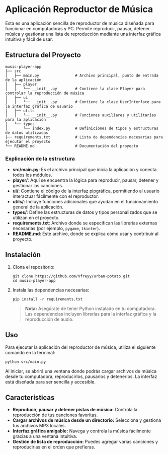 # Aplicación Reproductor de Música

Esta es una aplicación sencilla de reproductor de música diseñada para funcionar en computadoras y PC. Permite reproducir, pausar, detener música y gestionar una lista de reproducción mediante una interfaz gráfica intuitiva y fácil de usar.

## Estructura del Proyecto

```
music-player-app
├── src
│   ├── main.py                # Archivo principal, punto de entrada de la aplicación
│   ├── player
│   │   └── __init__.py        # Contiene la clase Player para controlar la reproducción de música
│   ├── ui
│   │   └── __init__.py        # Contiene la clase UserInterface para la interfaz gráfica de usuario
│   ├── utils
│   │   └── __init__.py        # Funciones auxiliares y utilitarias para la aplicación
│   └── types
│       └── index.py           # Definiciones de tipos y estructuras de datos utilizadas
├── requirements.txt           # Lista de dependencias necesarias para ejecutar el proyecto
└── README.md                  # Documentación del proyecto
```

### Explicación de la estructura

- **src/main.py**: Es el archivo principal que inicia la aplicación y conecta todos los módulos.
- **player/**: Aquí se encuentra la lógica para reproducir, pausar, detener y gestionar las canciones.
- **ui/**: Contiene el código de la interfaz pipgráfica, permitiendo al usuario interactuar fácilmente con el reproductor.
- **utils/**: Incluye funciones adicionales que ayudan en el funcionamiento general de la aplicación.
- **types/**: Define las estructuras de datos y tipos personalizados que se utilizan en el proyecto.
- **requirements.txt**: Archivo donde se especifican las librerías externas necesarias (por ejemplo, `pygame`, `tkinter`).
- **README.md**: Este archivo, donde se explica cómo usar y contribuir al proyecto.

## Instalación

1. Clona el repositorio:
   ```
   git clone https://github.com/Vfreyy/urban-potato.git
   cd music-player-app
   ```

2. Instala las dependencias necesarias:
   ```
   pip install -r requirements.txt
   ```

   > **Nota:** Asegúrate de tener Python instalado en tu computadora. Las dependencias incluyen librerías para la interfaz gráfica y la reproducción de audio.

## Uso

Para ejecutar la aplicación del reproductor de música, utiliza el siguiente comando en la terminal:

```
python src/main.py
```

Al iniciar, se abrirá una ventana donde podrás cargar archivos de música desde tu computadora, reproducirlos, pausarlos y detenerlos. La interfaz está diseñada para ser sencilla y accesible.

## Características

- **Reproducir, pausar y detener pistas de música:** Controla la reproducción de tus canciones favoritas.
- **Cargar archivos de música desde un directorio:** Selecciona y gestiona tus archivos MP3 locales.
- **Interfaz gráfica amigable:** Navega y controla la música fácilmente gracias a una ventana intuitiva.
- **Gestión de lista de reproducción:** Puedes agregar varias canciones y reproducirlas en el orden que prefieras.

